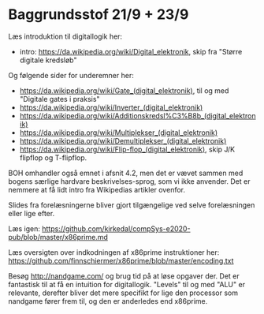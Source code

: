 # Baggrundsstof 21/9 + 23/9

Læs introduktion til digitallogik her:

  * intro: https://da.wikipedia.org/wiki/Digital_elektronik, skip fra "Større digitale kredsløb"

Og følgende sider for underemner her:

  * https://da.wikipedia.org/wiki/Gate_(digital_elektronik), til og med "Digitale gates i praksis"
  * https://da.wikipedia.org/wiki/Inverter_(digital_elektronik)
  * https://da.wikipedia.org/wiki/Additionskredsl%C3%B8b_(digital_elektronik)
  * https://da.wikipedia.org/wiki/Multiplekser_(digital_elektronik)
  * https://da.wikipedia.org/wiki/Demultiplekser_(digital_elektronik)
  * https://da.wikipedia.org/wiki/Flip-flop_(digital_elektronik), skip J/K flipflop og T-flipflop.

BOH omhandler også emnet i afsnit 4.2, men det er vævet sammen med bogens særlige
hardvare beskrivelses-sprog, som vi ikke anvender. Det er nemmere at få lidt intro
fra Wikipedias artikler ovenfor.

Slides fra forelæsningerne bliver gjort tilgængelige ved selve forelæsningen
eller lige efter.

Læs igen: https://github.com/kirkedal/compSys-e2020-pub/blob/master/x86prime.md

Læs oversigten over indkodningen af x86prime instruktioner her: https://github.com/finnschiermer/x86prime/blob/master/encoding.txt

Besøg http://nandgame.com/ og brug tid på at løse opgaver der. Det er fantastisk til
at få en intuition for digitallogik. "Levels" til og med "ALU" er relevante, derefter
bliver det mere specifikt for lige den processor som nandgame fører frem til, og den
er anderledes end x86prime.

